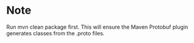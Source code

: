 # Note
Run mvn clean package first.
This will ensure the Maven Protobuf plugin generates classes from the .proto files.
